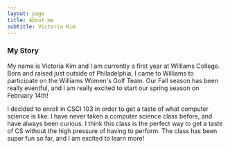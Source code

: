 ```yaml
---
layout: page
title: About me
subtitle: Victoria Kim
---
```


### My Story

My name is Victoria Kim and I am currently a first year at Williams College. Born and raised just outside of Philadelphia, I came to Williams to participate on the Williams Women's Golf Team. Our Fall season has been really eventful, and I am really excited to start our spring season on February 14th! 

I decided to enroll in CSCI 103 in order to get a taste of what computer science is like. I have never taken a computer science class before, and have always been curious. I think this class is the perfect way to get a taste of CS without the high pressure of having to perform. The class has been super fun so far, and I am excited to learn more!
